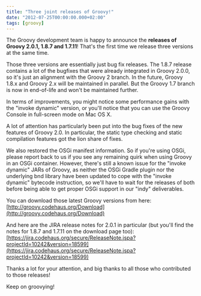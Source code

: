 ```yaml
---
title: "Three joint releases of Groovy!"
date: "2012-07-25T00:00:00.000+02:00"
tags: [groovy]
---
```


The Groovy development team is happy to announce the **releases of Groovy 2.0.1, 1.8.7 and 1.7.11**! That's the first time we release three versions at the same time.  

Those three versions are essentially just bug fix releases. The 1.8.7 release contains a lot of the bugfixes that were already integrated in Groovy 2.0.0, so it's just an alignment with the Groovy 2 branch. In the future, Groovy 1.8.x and Groovy 2.x will be maintained in parallel. But the Groovy 1.7 branch is now in end-of-life and won't be maintained further.  

In terms of improvements, you might notice some performance gains with the "invoke dynamic" version, or you'll notice that you can use the Groovy Console in full-screen mode on Mac OS X.  

A lot of attention has particularly been put into the bug fixes of the new features of Groovy 2.0. In particular, the static type checking and static compilation features got the lion share of fixes.  

We also restored the OSGi manifest information. So if you're using OSGi, please report back to us if you see any remaining quirk when using Groovy in an OSGi container. However, there's still a known issue for the "invoke dynamic" JARs of Groovy, as neither the OSGi Gradle plugin nor the underlying bnd library have been updated to cope with the "invoke dynamic" bytecode instruction, so we'll have to wait for the releases of both before being able to get proper OSGi support in our "indy" deliverables.  

You can download those latest Groovy versions from here: [http://groovy.codehaus.org/Download](http://groovy.codehaus.org/Download)  

And here are the JIRA release notes for 2.0.1 in particular (but you'll find the notes for 1.8.7 and 1.7.11 on the download page too): [https://jira.codehaus.org/secure/ReleaseNote.jspa?projectId=10242&version=18599](https://jira.codehaus.org/secure/ReleaseNote.jspa?projectId=10242&version=18599)  

Thanks a lot for your attention, and big thanks to all those who contributed to those releases!  

Keep on groovying!